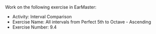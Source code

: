 Work on the following exercise in EarMaster:
- Activity: Interval Comparison
- Exercise Name: All intervals from Perfect 5th to Octave - Ascending
- Exercise Number: 9.4
